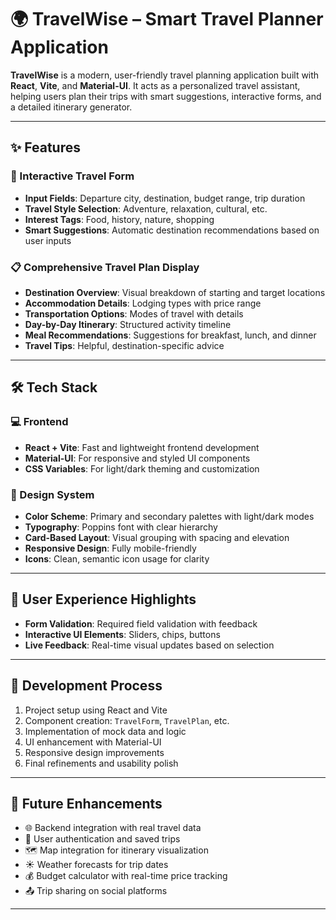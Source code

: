 # 🌍 TravelWise – Smart Travel Planner Application

**TravelWise** is a modern, user-friendly travel planning application built with **React**, **Vite**, and **Material-UI**. It acts as a personalized travel assistant, helping users plan their trips with smart suggestions, interactive forms, and a detailed itinerary generator.

---

## ✨ Features

### 🧳 Interactive Travel Form
- **Input Fields**: Departure city, destination, budget range, trip duration  
- **Travel Style Selection**: Adventure, relaxation, cultural, etc.  
- **Interest Tags**: Food, history, nature, shopping  
- **Smart Suggestions**: Automatic destination recommendations based on user inputs  

### 📋 Comprehensive Travel Plan Display
- **Destination Overview**: Visual breakdown of starting and target locations  
- **Accommodation Details**: Lodging types with price range  
- **Transportation Options**: Modes of travel with details  
- **Day-by-Day Itinerary**: Structured activity timeline  
- **Meal Recommendations**: Suggestions for breakfast, lunch, and dinner  
- **Travel Tips**: Helpful, destination-specific advice  

---

## 🛠️ Tech Stack

### 💻 Frontend
- **React + Vite**: Fast and lightweight frontend development  
- **Material-UI**: For responsive and styled UI components  
- **CSS Variables**: For light/dark theming and customization  

### 🎨 Design System
- **Color Scheme**: Primary and secondary palettes with light/dark modes  
- **Typography**: Poppins font with clear hierarchy  
- **Card-Based Layout**: Visual grouping with spacing and elevation  
- **Responsive Design**: Fully mobile-friendly  
- **Icons**: Clean, semantic icon usage for clarity  

---

## 🚀 User Experience Highlights
- **Form Validation**: Required field validation with feedback  
- **Interactive UI Elements**: Sliders, chips, buttons  
- **Live Feedback**: Real-time visual updates based on selection  

---

## 🧱 Development Process
1. Project setup using React and Vite  
2. Component creation: `TravelForm`, `TravelPlan`, etc.  
3. Implementation of mock data and logic  
4. UI enhancement with Material-UI  
5. Responsive design improvements  
6. Final refinements and usability polish  

---

## 🔮 Future Enhancements
- 🌐 Backend integration with real travel data  
- 👥 User authentication and saved trips  
- 🗺️ Map integration for itinerary visualization  
- ☀️ Weather forecasts for trip dates  
- 💰 Budget calculator with real-time price tracking  
- 📤 Trip sharing on social platforms
  
---
